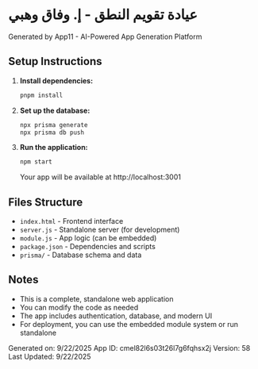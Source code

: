 # عيادة تقويم النطق - إ. وفاق وهبي

Generated by App11 - AI-Powered App Generation Platform

## Setup Instructions

1. **Install dependencies:**
   ```bash
   pnpm install
   ```

2. **Set up the database:**
   ```bash
   npx prisma generate
   npx prisma db push
   ```

3. **Run the application:**
   ```bash
   npm start
   ```

   Your app will be available at http://localhost:3001

## Files Structure

- `index.html` - Frontend interface
- `server.js` - Standalone server (for development)
- `module.js` - App logic (can be embedded)
- `package.json` - Dependencies and scripts
- `prisma/` - Database schema and data

## Notes

- This is a complete, standalone web application
- You can modify the code as needed
- The app includes authentication, database, and modern UI
- For deployment, you can use the embedded module system or run standalone

Generated on: 9/22/2025
App ID: cmel82l6s03t26l7g6fqhsx2j
Version: 58
Last Updated: 9/22/2025
